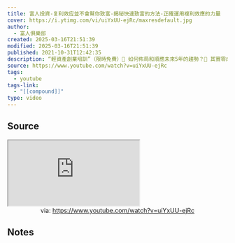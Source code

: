 ```yaml
---
title: 富人投資-复利效应並不會幫你致富-揭秘快速致富的方法-正確運用複利效應的力量
cover: https://i.ytimg.com/vi/uiYxUU-ejRc/maxresdefault.jpg
author:
  - 富人俱樂部
created: 2025-03-16T21:51:39
modified: 2025-03-16T21:51:39
published: 2021-10-31T12:42:35
description: “輕資產創業培訓”（限時免費）💎 如何佈局和順應未來5年的趨勢？💎 其實零成本也可以創業 - “輕資產創業的秘訣”💎 想達到六位數的收入？只需要三步驟報名連結：https://www.willbusinessacademy.com/free_training--------------------------------------------------------------
source: https://www.youtube.com/watch?v=uiYxUU-ejRc
tags:
  - youtube
tags-link:
  - "[[compound]]"
type: video
---
```

## Source

<iframe src="https://www.youtube.com/embed/uiYxUU-ejRc" allow="accelerometer; autoplay; clipboard-write; encrypted-media; gyroscope; picture-in-picture; web-share" referrerpolicy="strict-origin-when-cross-origin" allowfullscreen></iframe>
<center>via: <a href='https://www.youtube.com/watch?v=uiYxUU-ejRc' target='_blank' class='external-link'>https://www.youtube.com/watch?v=uiYxUU-ejRc</a></center>

## Notes

